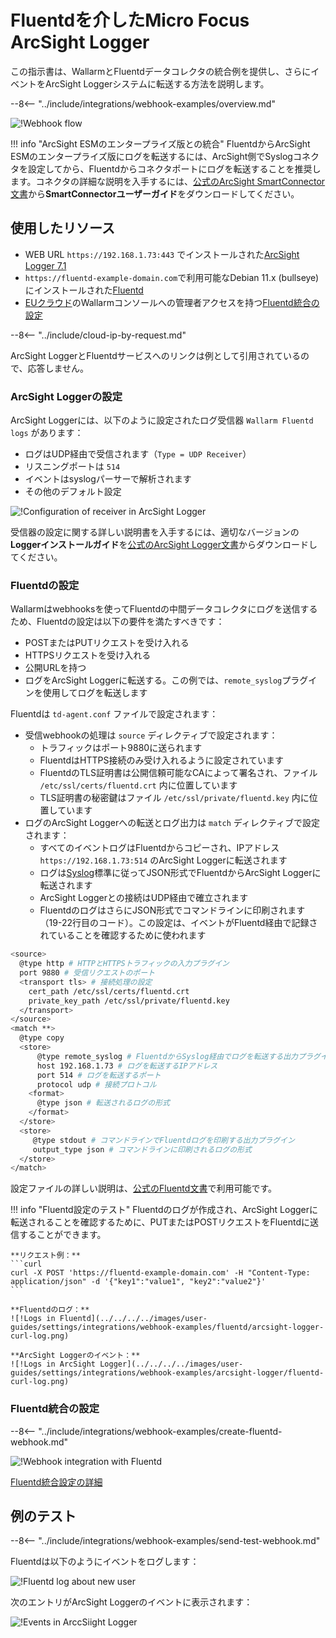 # Fluentdを介したMicro Focus ArcSight Logger 

この指示書は、WallarmとFluentdデータコレクタの統合例を提供し、さらにイベントをArcSight Loggerシステムに転送する方法を説明します。

--8<-- "../include/integrations/webhook-examples/overview.md"

![!Webhook flow](../../../../images/user-guides/settings/integrations/webhook-examples/fluentd/arcsight-logger-scheme.png)

!!! info "ArcSight ESMのエンタープライズ版との統合"
    FluentdからArcSight ESMのエンタープライズ版にログを転送するには、ArcSight側でSyslogコネクタを設定してから、Fluentdからコネクタポートにログを転送することを推奨します。コネクタの詳細な説明を入手するには、[公式のArcSight SmartConnector文書](https://community.microfocus.com/t5/ArcSight-Connectors/ct-p/ConnectorsDocs)から**SmartConnectorユーザーガイド**をダウンロードしてください。

## 使用したリソース

* WEB URL `https://192.168.1.73:443` でインストールされた[ArcSight Logger 7.1](#arcsight-logger-configuration)
* `https://fluentd-example-domain.com`で利用可能なDebian 11.x (bullseye)にインストールされた[Fluentd](#fluentd-configuration)
* [EUクラウド](https://my.wallarm.com)のWallarmコンソールへの管理者アクセスを持つ[Fluentd統合の設定](#configuration-of-fluentd-integration)

--8<-- "../include/cloud-ip-by-request.md"

ArcSight LoggerとFluentdサービスへのリンクは例として引用されているので、応答しません。

### ArcSight Loggerの設定

ArcSight Loggerには、以下のように設定されたログ受信器 `Wallarm Fluentd logs` があります：

* ログはUDP経由で受信されます（`Type = UDP Receiver`）
* リスニングポートは `514`
* イベントはsyslogパーサーで解析されます
* その他のデフォルト設定

![!Configuration of receiver in ArcSight Logger](../../../../images/user-guides/settings/integrations/webhook-examples/arcsight-logger/fluentd-setup.png)

受信器の設定に関する詳しい説明書を入手するには、適切なバージョンの**Loggerインストールガイド**を[公式のArcSight Logger文書](https://community.microfocus.com/t5/Logger-Documentation/ct-p/LoggerDoc)からダウンロードしてください。

### Fluentdの設定

Wallarmはwebhooksを使ってFluentdの中間データコレクタにログを送信するため、Fluentdの設定は以下の要件を満たすべきです：

* POSTまたはPUTリクエストを受け入れる
* HTTPSリクエストを受け入れる
* 公開URLを持つ
* ログをArcSight Loggerに転送する。この例では、`remote_syslog`プラグインを使用してログを転送します

Fluentdは `td-agent.conf` ファイルで設定されます：

* 受信webhookの処理は `source` ディレクティブで設定されます：
    * トラフィックはポート9880に送られます
    * FluentdはHTTPS接続のみ受け入れるように設定されています
    * FluentdのTLS証明書は公開信頼可能なCAによって署名され、ファイル `/etc/ssl/certs/fluentd.crt` 内に位置しています
    * TLS証明書の秘密鍵はファイル `/etc/ssl/private/fluentd.key` 内に位置しています
* ログのArcSight Loggerへの転送とログ出力は `match` ディレクティブで設定されます：
    * すべてのイベントログはFluentdからコピーされ、IPアドレス `https://192.168.1.73:514` のArcSight Loggerに転送されます
    * ログは[Syslog](https://en.wikipedia.org/wiki/Syslog)標準に従ってJSON形式でFluentdからArcSight Loggerに転送されます
    * ArcSight Loggerとの接続はUDP経由で確立されます
    * FluentdのログはさらにJSON形式でコマンドラインに印刷されます（19-22行目のコード）。この設定は、イベントがFluentd経由で記録されていることを確認するために使われます

```bash linenums="1"
<source>
  @type http # HTTPとHTTPSトラフィックの入力プラグイン
  port 9880 # 受信リクエストのポート
  <transport tls> # 接続処理の設定
    cert_path /etc/ssl/certs/fluentd.crt
    private_key_path /etc/ssl/private/fluentd.key
  </transport>
</source>
<match **>
  @type copy
  <store>
      @type remote_syslog # FluentdからSyslog経由でログを転送する出力プラグイン
      host 192.168.1.73 # ログを転送するIPアドレス
      port 514 # ログを転送するポート
      protocol udp # 接続プロトコル
    <format>
      @type json # 転送されるログの形式
    </format>
  </store>
  <store>
     @type stdout # コマンドラインでFluentdログを印刷する出力プラグイン
     output_type json # コマンドラインに印刷されるログの形式
  </store>
</match>
```

設定ファイルの詳しい説明は、[公式のFluentd文書](https://docs.fluentd.org/configuration/config-file)で利用可能です。

!!! info "Fluentd設定のテスト"
    Fluentdのログが作成され、ArcSight Loggerに転送されることを確認するために、PUTまたはPOSTリクエストをFluentdに送信することができます。

    **リクエスト例：**
    ```curl
    curl -X POST 'https://fluentd-example-domain.com' -H "Content-Type: application/json" -d '{"key1":"value1", "key2":"value2"}'
    ```

    **Fluentdのログ：**
    ![!Logs in Fluentd](../../../../images/user-guides/settings/integrations/webhook-examples/fluentd/arcsight-logger-curl-log.png)

    **ArcSight Loggerのイベント：**
    ![!Logs in ArcSight Logger](../../../../images/user-guides/settings/integrations/webhook-examples/arcsight-logger/fluentd-curl-log.png)

### Fluentd統合の設定

--8<-- "../include/integrations/webhook-examples/create-fluentd-webhook.md"

![!Webhook integration with Fluentd](../../../../images/user-guides/settings/integrations/add-fluentd-integration.png)

[Fluentd統合設定の詳細](../fluentd.md)

## 例のテスト

--8<-- "../include/integrations/webhook-examples/send-test-webhook.md"

Fluentdは以下のようにイベントをログします：

![!Fluentd log about new user](../../../../images/user-guides/settings/integrations/webhook-examples/fluentd/arcsight-logger-user-log.png)

次のエントリがArcSight Loggerのイベントに表示されます：

![!Events in ArccSiight Logger](../../../../images/user-guides/settings/integrations/webhook-examples/arcsight-logger/fluentd-user.png)